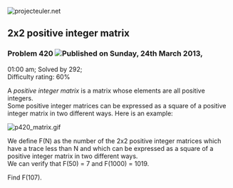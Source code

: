 ![projecteuler.net](images/print_page_logo.png)

## 2x2 positive integer matrix

### Problem 420 ![](images/icon_info.png)Published on Sunday, 24th March 2013,
01:00 am; Solved by 292;  
Difficulty rating: 60%

A _positive integer matrix_ is a matrix whose elements are all positive
integers.  
Some positive integer matrices can be expressed as a square of a positive
integer matrix in two different ways. Here is an example:

![p420_matrix.gif](project/images/p420_matrix.gif)

We define F(N) as the number of the 2x2 positive integer matrices which have a
trace less than N and which can be expressed as a square of a positive integer
matrix in two different ways.  
We can verify that F(50) = 7 and F(1000) = 1019.

Find F(107).

  
  

